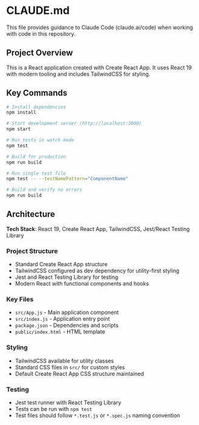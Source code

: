# CLAUDE.md

This file provides guidance to Claude Code (claude.ai/code) when working with code in this repository.

## Project Overview

This is a React application created with Create React App. It uses React 19 with modern tooling and includes TailwindCSS for styling.

## Key Commands

```bash
# Install dependencies
npm install

# Start development server (http://localhost:3000)
npm start

# Run tests in watch mode
npm test

# Build for production
npm run build

# Run single test file
npm test -- --testNamePattern="ComponentName"

# Build and verify no errors
npm run build
```

## Architecture

**Tech Stack**: React 19, Create React App, TailwindCSS, Jest/React Testing Library

### Project Structure
- Standard Create React App structure
- TailwindCSS configured as dev dependency for utility-first styling
- Jest and React Testing Library for testing
- Modern React with functional components and hooks

### Key Files
- `src/App.js` - Main application component
- `src/index.js` - Application entry point
- `package.json` - Dependencies and scripts
- `public/index.html` - HTML template

### Styling
- TailwindCSS available for utility classes
- Standard CSS files in `src/` for custom styles
- Default Create React App CSS structure maintained

### Testing
- Jest test runner with React Testing Library
- Tests can be run with `npm test`
- Test files should follow `*.test.js` or `*.spec.js` naming convention